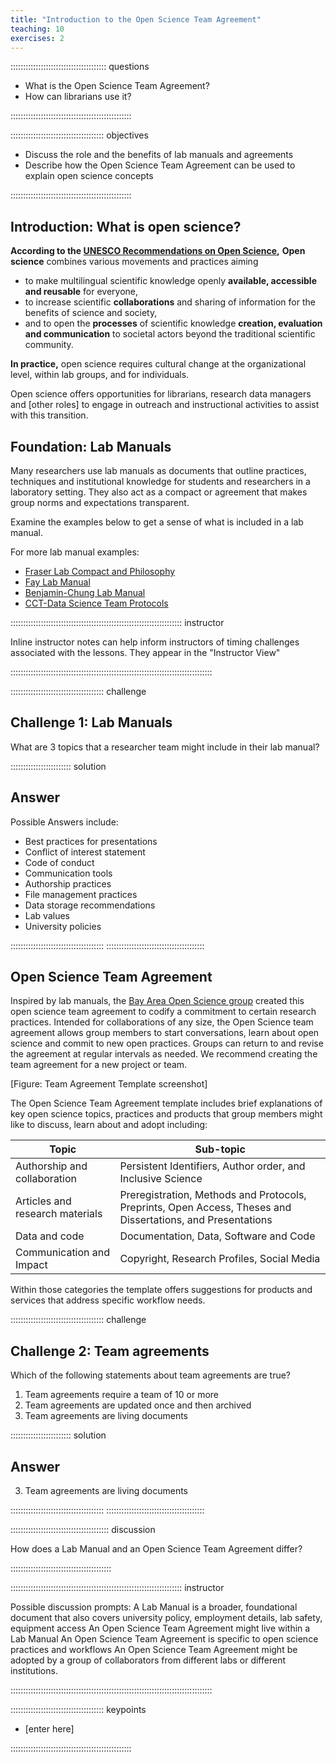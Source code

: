 ```yaml
---
title: "Introduction to the Open Science Team Agreement"
teaching: 10
exercises: 2
---
```


:::::::::::::::::::::::::::::::::::::: questions 

- What is the Open Science Team Agreement?
- How can librarians use it?

::::::::::::::::::::::::::::::::::::::::::::::::

::::::::::::::::::::::::::::::::::::: objectives

- Discuss the role and the benefits of lab manuals and agreements
- Describe how the Open Science Team Agreement can be used to explain open science concepts

::::::::::::::::::::::::::::::::::::::::::::::::

## Introduction: What is open science?

**According to the [UNESCO Recommendations on Open Science](https://unesdoc.unesco.org/ark:/48223/pf0000379949),** **Open science** combines various movements and practices aiming 

- to make multilingual scientific knowledge openly **available, accessible and reusable** for everyone,
- to increase scientific **collaborations** and sharing of information for the benefits of science and society, 
- and to open the **processes** of scientific knowledge **creation, evaluation and communication** to societal actors beyond the traditional scientific community. 

**In practice,** open science requires cultural change at the organizational level, within lab groups, and for individuals. 

Open science offers opportunities for librarians, research data managers and [other roles] to engage in outreach and instructional activities to assist with this transition. 

## Foundation: Lab Manuals

Many researchers use lab manuals as documents that outline practices, techniques and institutional knowledge for students and researchers in a laboratory setting. They also act as a compact or agreement that makes group norms and expectations transparent.

Examine the examples below to get a sense of what is included in a lab manual.

For more lab manual examples:

- [Fraser Lab Compact and Philosophy](https://fraserlab.com/philosophy/)
- [Fay Lab Manual](https://thefaylab.github.io/lab-manual/)
- [Benjamin-Chung Lab Manual](https://jadebc.github.io/lab-manual/)
- [CCT-Data Science Team Protocols](https://osf.io/tzmhp/wiki/home/)


:::::::::::::::::::::::::::::::::::::::::::::::::::::::::::::::::::: instructor

Inline instructor notes can help inform instructors of timing challenges
associated with the lessons. They appear in the "Instructor View"

::::::::::::::::::::::::::::::::::::::::::::::::::::::::::::::::::::::::::::::::

::::::::::::::::::::::::::::::::::::: challenge 

## Challenge 1: Lab Manuals

What are 3 topics that a researcher team might include in their lab manual?  

:::::::::::::::::::::::: solution 

## Answer

Possible Answers include:

- Best practices for presentations
- Conflict of interest statement
- Code of conduct 
- Communication tools
- Authorship practices
- File management practices
- Data storage recommendations
- Lab values
- University policies

:::::::::::::::::::::::::::::::::::::
:::::::::::::::::::::::::::::::::::::::

## Open Science Team Agreement

Inspired by lab manuals, the [Bay Area Open Science group](https://bayareaopensciencegroup.github.io/) created this open science team agreement to codify a commitment to certain research practices. Intended for collaborations of any size, the Open Science team agreement allows group members to start conversations, learn about open science and commit to new open practices. Groups can return to and revise the agreement at regular intervals as needed. We recommend creating the team agreement for a new project or team.

[Figure: Team Agreement Template screenshot]

The Open Science Team Agreement template includes brief explanations of key open science topics, practices and products that group members might like to discuss, learn about and adopt including:

| Topic| Sub-topic|
|----|----|
|Authorship and collaboration | Persistent Identifiers, Author order, and Inclusive Science |
|Articles and research materials | Preregistration, Methods and Protocols, Preprints, Open Access, Theses and Dissertations, and Presentations |
|Data and code | Documentation, Data, Software and Code |
|Communication and Impact | Copyright, Research Profiles, Social Media |


Within those categories the template offers suggestions for products and services that address specific workflow needs.

::::::::::::::::::::::::::::::::::::: challenge 

## Challenge 2: Team agreements

Which of the following statements about team agreements are true?

1. Team agreements require a team of 10 or more
2. Team agreements are updated once and then archived
3. Team agreements are living documents

:::::::::::::::::::::::: solution 

## Answer
 
3. Team agreements are living documents

:::::::::::::::::::::::::::::::::::::
:::::::::::::::::::::::::::::::::::::::


::::::::::::::::::::::::::::::::::::::: discussion

How does a Lab Manual and an Open Science Team Agreement differ?

::::::::::::::::::::::::::::::::::::::::

:::::::::::::::::::::::::::::::::::::::::::::::::::::::::::::::::::: instructor

Possible discussion prompts:
A Lab Manual is a broader, foundational document that also covers university policy, employment details, lab safety, equipment access
An Open Science Team Agreement might live within a Lab Manual
An Open Science Team Agreement is specific to open science practices and workflows
An Open Science Team Agreement might be adopted by a group of collaborators from different labs or different institutions.

::::::::::::::::::::::::::::::::::::::::::::::::::::::::::::::::::::::::::::::::

::::::::::::::::::::::::::::::::::::: keypoints 

- [enter here]

::::::::::::::::::::::::::::::::::::::::::::::::

[r-markdown]: https://rmarkdown.rstudio.com/
